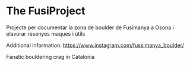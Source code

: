 
# The FusiProject

Projecte per documentar la zona de boulder de Fusimanya a Osona i elavorar resenyes maques i útils

Additional information: https://www.instagram.com/fussimanya_boulder/

Fanatic bouldering crag in Catalonia

